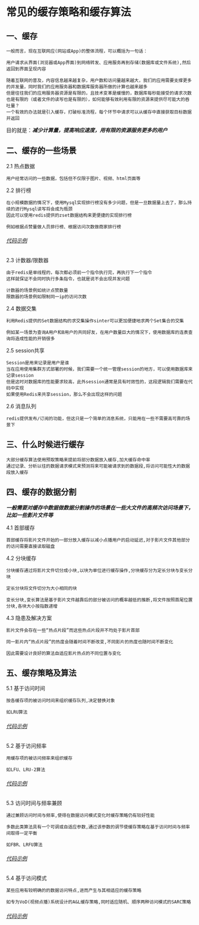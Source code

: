 # 常见的缓存策略和缓存算法

## 一、缓存

    一般而言，现在互联网应(网站或App)的整体流程，可以概括为一句话：

    用户请求从界面(浏览器或App界面)到网络转发、应用服务再到存储(数据库或文件系统),然后返回到界面呈现内容

    随着互联网的普及，内容信息越来越复杂，用户数和访问量越来越大，我们的应用需要支撑更多的并发量，同时我们的应用服务器和数据库服务器所做的计算也越来越多
    但是往往我们的应用服务器资源是有限的，且技术变革是缓慢的，数据库每秒能接受的请求次数也是有限的（或者文件的读写也是有限的），如何能够有效利用有限的资源来提供尽可能大的吞吐量？
    一个有效的办法就是引入缓存，打破标准流程，每个环节中请求可以从缓存中直接获取目标数据并返回

目的就是：***减少计算量，提高响应速度，用有限的资源服务更多的用户***

    

## 二、缓存的一些场景

2.1 热点数据

    用户经常访问的一些数据，包括但不仅限于图片、视频、html页面等

2.2 排行榜
    
    在小规模数据的情况下，使用Mysql实现排行榜没有多少问题，但是一旦数据量上去了，那么持续的进行Mysql读写将会成为瓶颈
    因此可以使用redis提供的zset数据结构来更便捷的实现排行榜

    例如根据点赞量做人员排行榜、根据访问次数做商家排行榜

###### [代码示例](https://www.baidu.com)

2.3 计数器/限数器

    由于redis是单线程的，每次都必须前一个指令执行完，再执行下一个指令
    这样就保证不会同时执行多条指令，也就是说不会出现并发问题

    计数器的场景例如统计点赞数量
    限数器的场景例如限制同一ip的访问次数

2.4 数据交集

    利用Redis提供的Set数据结构的求交集操作sinter可以更加便捷地求两个Set集合的交集

    例如某一场景为查询A用户和B用户的共同好友，在用户数量巨大的情况下，使用数据库的连表查询将造成性能的开销很多

2.5 session共享

    Session是用来记录是用户是谁
    当在应用使用集群方式部署的时候，我们需要一个统一管理session的地方，可以使用数据库来记录session
    但是这时对数据库的性能要求较高，此外session通常是具有时效性的，这段逻辑我们需要在代码中实现
    如果使用Redis来共享session，那么不会出现这样的问题

2.6 消息队列

    redis提供发布/订阅的功能，但这只是一个简单的消息系统，只能用在一些不需要高可靠的场景下

## 三、什么时候进行缓存

    大部分缓存算法使用预取策略来提前将部分数据放入缓存,加大缓存命中率
    通过记录、分析以往的数据请求模式来预测将来可能被请求到的数据段,将访问可能性大的数据段放入缓存

## 四、缓存的数据分割

***一般需要对缓存中数据做数据分割操作的场景在一些大文件的高频次访问场景下，比如一些影片文件等***

4.1 首部缓存

    首部缓存将影片文件开始的一部分放入缓存以减小点播用户的启动延迟,对于影片文件其他部分的访问需要直接读取磁盘

4.2 分块缓存

    分块缓存通过将影片文件切分成小块,以块为单位进行缓存操作,分块缓存分为定长分块与变长分块
    
    定长分块将文件切分为大小相同的块

    变长分块,变长算法是基于影片文件越靠后的部分被访问的概率越低的推断,将文件按照首尾位置分块,各块大小按指数递增

4.3 隐患及解决方案

    影片文件会存在一些“热点片段”而这些热点片段并不均处于影片首部

    同一影片内“热点片段”的热度会随着时间不断改变,不同影片的热度也随时间不断变化

    因此需要设计良好的算法自适应影片热点的不同位置与变化

## 五、缓存策略及算法

5.1 基于访问时间

    按各缓存项的被访问时间来组织缓存队列,决定替换对象

    如LRU算法

###### [代码示例](https://www.baidu.com)

5.2 基于访问频率

    用缓存项的被访问频率来组织缓存

    如LFU、LRU-2算法

###### [代码示例](https://www.baidu.com)

5.3 访问时间与频率兼顾

    通过兼顾访问时间与频率,使得在数据访问模式变化时缓存策略仍有较好性能

    多数此类算法具有一个可调或自适应参数,通过该参数的调节使缓存策略在基于访问时间与频率间取得一定平衡

    如FBR、LRFU算法

###### [代码示例](https://www.baidu.com)

5.4 基于访问模式

    某些应用有较明确的的数据访问特点,进而产生与其相适应的缓存策略

    如专为VoD(视频点播)系统设计的A&L缓存策略,同时适应随机、顺序两种访问模式的SARC策略

###### [代码示例](https://www.baidu.com)